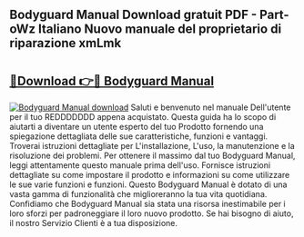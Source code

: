 ## Bodyguard Manual Download gratuit PDF - Part-oWz Italiano Nuovo manuale del proprietario di riparazione xmLmk

# <h2><a href="http://dfgjw9.blite.top/?on=Bodyguard+Manual">🔗Download 👉🔴 Bodyguard Manual</a></h2>

[![Bodyguard Manual download](https://i.imgur.com/lujVjoI.png)](http://dfgjw9.blite.top/?on=Bodyguard+Manual)
Saluti e benvenuto nel manuale Dell'utente per il tuo REDDDDDDD appena acquistato. Questa guida ha lo scopo di aiutarti a diventare un utente esperto del tuo Prodotto fornendo una spiegazione dettagliata delle sue caratteristiche, funzioni e vantaggi. Troverai istruzioni dettagliate per L'installazione, L'uso, la manutenzione e la risoluzione dei problemi. Per ottenere il massimo dal tuo Bodyguard Manual, leggi attentamente questo manuale prima dell'uso. Fornisce istruzioni dettagliate su come impostare il prodotto e informazioni su come utilizzare le sue varie funzioni e funzioni. Questo Bodyguard Manual è dotato di una vasta gamma di funzionalità che miglioreranno la tua vita quotidiana. Confidiamo che Bodyguard Manual sia stata una risorsa inestimabile per i loro sforzi per padroneggiare il loro nuovo prodotto. Se hai bisogno di aiuto, il nostro Servizio Clienti è a tua disposizione.
